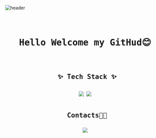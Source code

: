 
<!--
**oTAETAEo/oTAETAEo** is a ✨ _special_ ✨ repository because its `README.md` (this file) appears on your GitHub profile.

Here are some ideas to get you started:

- 🔭 I’m currently working on ...
- 🌱 I’m currently learning ...
- 👯 I’m looking to collaborate on ...
- 🤔 I’m looking for help with ...
- 💬 Ask me about ...
- 📫 How to reach me: ...
- 😄 Pronouns: ...
- ⚡ Fun fact: ...
-->
![header](https://capsule-render.vercel.app/api?type=waving&color=auto&height=300&text=Hi%20there👏&fontColor=483D8B)


<pre>

<div align=center> 
<h1>Hello Welcome my GitHud😊
</div>
  
<h2 align="center"> ✨ Tech Stack ✨</h2>
<div align="center"> <img src="https://img.shields.io/badge/java-007396?style=for-the-badge&logo=java&logoColor=white"> <img src="https://img.shields.io/badge/c++-00599C?style=for-the-badge&logo=c%2B%2B&logoColor=white"> 
<div align=center> <h2> Contacts🏳‍🌈
  <div align="center"> <img src="https://img.shields.io/badge/github-181717?style=for-the-badge&logo=github&logoColor=white"> </div>



</pre>







